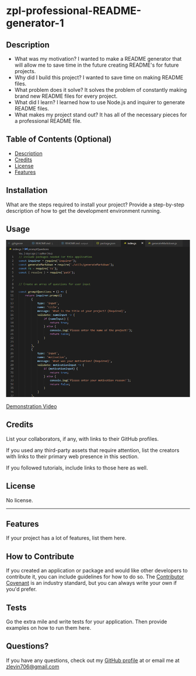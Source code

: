 # zpl-professional-README-generator-1

## Description
  
  - What was my motivation? I wanted to make a README generator that will allow me to save time in the future creating README's for future projects.
  - Why did I build this project? I wanted to save time on making README files.
  - What problem does it solve? It solves the problem of constantly making brand new README files for every project.
  - What did I learn? I learned how to use Node.js and inquirer to generate README files.
  - What makes my project stand out? It has all of the necessary pieces for a professional README file.
  
  
  ## Table of Contents (Optional)
  
  - [Description](#description)
  - [Credits](#credits)
  - [License](#license)
  - [Features](#features)

  ## Installation

  What are the steps required to install your project? Provide a step-by-step description of how to get the development environment running.

  ## Usage

  ![Application Preview](assets/images/application-screenshot.png)
  
  [Demonstration Video](https://youtu.be/5Pgi11IvSnk)
  
  ## Credits

  List your collaborators, if any, with links to their GitHub profiles.

  If you used any third-party assets that require attention, list the creators with links to their primary web presence in this section.

  If you followed tutorials, include links to those here as well.

  ## License

  No license.

  ---

  ## Features
  
  If your project has a lot of features, list them here.

  ## How to Contribute

  If you created an application or package and would like other developers to contribute it, you can include guidelines for how to do so. The [Contributor Covenant](https://www.contributor-covenant.org/) is an industry standard, but you can always write your own if you'd prefer.

  ## Tests

  Go the extra mile and write tests for your application. Then provide examples on how to run them here.

  ## Questions?
  If you have any questions, check out my [GitHub profile](https://github.com/zachary-levin) at or email me at [zlevin706@gmail.com](mailto:zlevin706@gmail.com)
